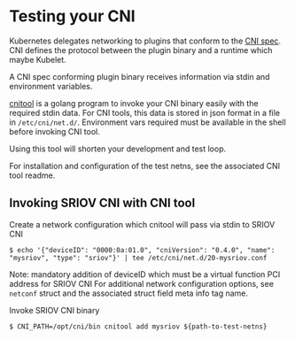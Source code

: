 # Testing your CNI

Kubernetes delegates networking to plugins that conform to the [CNI spec](https://github.com/containernetworking/cni/blob/master/SPEC.md).
CNI defines the protocol between the plugin binary and a runtime which maybe Kubelet.

A CNI spec conforming plugin binary receives information via stdin and environment variables.

[cnitool](https://github.com/containernetworking/cni/tree/master/cnitool) is a golang program to invoke your CNI binary easily with the required stdin data. For CNI tools, this data is stored in json format in a file in ```/etc/cni/net.d/```.
Environment vars required must be available in the shell before invoking CNI tool.

Using this tool will shorten your development and test loop.

For installation and configuration of the test netns, see the associated CNI tool readme.

## Invoking SRIOV CNI with CNI tool

Create a network configuration which cnitool will pass via stdin to SRIOV CNI
```
$ echo '{"deviceID": "0000:0a:01.0", "cniVersion": "0.4.0", "name": "mysriov", "type": "sriov"}' | tee /etc/cni/net.d/20-mysriov.conf
```
Note: mandatory addition of deviceID which must be a virtual function PCI address for SRIOV CNI
For additional network configuration options, see ```netconf``` struct and the associated struct field meta info tag name.

Invoke SRIOV CNI binary
```
$ CNI_PATH=/opt/cni/bin cnitool add mysriov ${path-to-test-netns}
```
